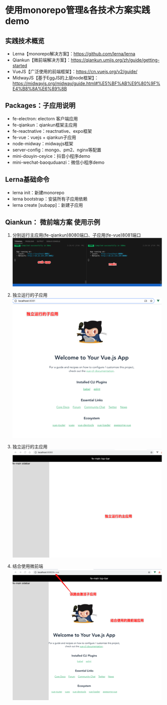 # 使用monorepo管理&各技术方案实践demo
## 实践技术概览
- Lerna【monorepo解决方案】：https://github.com/lerna/lerna
- Qiankun【微前端解决方案】：https://qiankun.umijs.org/zh/guide/getting-started
- VueJS【广泛使用的前端框架】：https://cn.vuejs.org/v2/guide/
- MidwayJS【基于EggJS的上层node框架】：https://midwayjs.org/midway/guide.html#%E5%BF%AB%E9%80%9F%E4%B8%8A%E6%89%8B


## Packages：子应用说明
- fe-electron: electorn 客户端应用
- fe-qiankun：qiankun框架主应用
- fe-reactnative：reactnative、expo框架
- fe-vue：vuejs + qiankun子应用
- node-midway：midwayjs框架
- server-config：mongo、pm2、nginx等配置
- mini-douyin-ceyice：抖音小程序demo
- mini-wechat-baoquduanzi：微信小程序demo


## Lerna基础命令
- lerna init：新建monorepo
- lerna bootstrap：安装所有子应用依赖
- lerna create [subapp]：新建子应用

## Qiankun： 微前端方案 使用示例
1. 分别运行主应用(fe-qiankun)8080端口、子应用(fe-vue)8081端口
![](./doc/2021-01-27-14-30-53.png)

2. 独立运行的子应用
![](./doc/2021-01-27-14-36-40.png)

3. 独立运行的主应用
![](./doc/2021-01-27-14-37-21.png)

4. 结合使用微前端
![](./doc/2021-01-27-14-38-23.png)